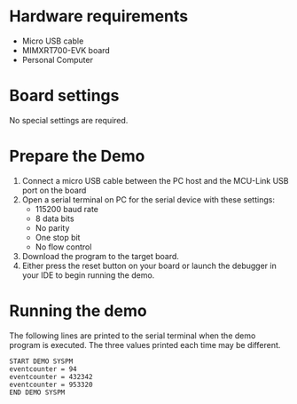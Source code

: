 Hardware requirements
=====================
- Micro USB cable
- MIMXRT700-EVK board
- Personal Computer

Board settings
==============
No special settings are required.

Prepare the Demo
================
1. Connect a micro USB cable between the PC host and the MCU-Link USB port on the board
2. Open a serial terminal on PC for the serial device with these settings:
    - 115200 baud rate
    - 8 data bits
    - No parity
    - One stop bit
    - No flow control
3. Download the program to the target board.
4. Either press the reset button on your board or launch the debugger in your IDE to begin running
   the demo.

Running the demo
================
The following lines are printed to the serial terminal when the demo program is executed.
The three values printed each time may be different.
~~~~~~~~~~~~~~~~~~~~~~~~~~~~~~~~~~~~~~~~
START DEMO SYSPM
eventcounter = 94
eventcounter = 432342
eventcounter = 953320
END DEMO SYSPM
~~~~~~~~~~~~~~~~~~~~~~~~~~~~~~~~~~~~~~~~
